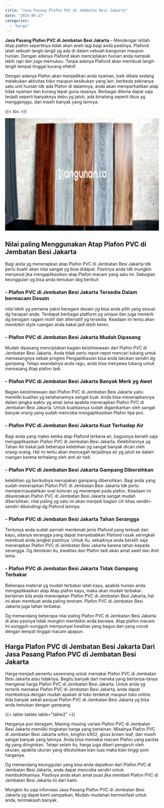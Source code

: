 ```yaml
---
title: "Jasa Pasang Plafon PVC di Jembatan Besi Jakarta"
date: "2024-06-27"
categories: 
  - "harga"
---
```


**Jasa Pasang Plafon PVC di Jembatan Besi Jakarta** – Mendengar istilah Atap plafon sepertinya tidak akan aneh lagi bagi anda pastinya. Plafond ialah sebuah langit-langit yg ada di dalam sebuah bangunan maupun hunian. Dengan adanya Plafond akan menciptakan hunian anda nampak lebih rapi dan juga memukau. Tanpa adanya Plafond akan membuat langit-langit tempat tinggal kurang efektif.

Dengan adanya Plafon akan menjadikan anda nyaman, baik dikala sedang melakukan aktivitas tidur maupun kesibukan yang lain. berbeda sekiranya satu unit hunian tdk ada Plafon di dalamnya, anda akan memperhatikan atap tidak nyaman dan kurang tepat guna rasanya. Berbagai dilema dapat saja terjadi seperti banyaknya debu yg jatuh, ada binatang seperti tikus yg mengganggu, dan masih banyak yang lainnya.

{{< toc >}}

![Jasa Pasang Plafon PVC di Jembatan Besi Jakarta](/images/flafond-pvc-murah02.png)

## Nilai paling Menggunakan Atap Plafon PVC di Jembatan Besi Jakarta

Bagi anda yg menerapkan atap Plafon PVC di Jembatan Besi Jakarta tdk perlu kuatir akan nilai sangat yg bisa didapat. Pastinya anda tdk mungkin menyesal jika mengaplikasikan atap Plafon macam yang satu ini. Sebagian keunggulan yg bisa anda temukan sbg berikut:

### \- Plafon PVC di Jembatan Besi Jakarta Tersedia Dalam bermacam Desain

nilai lebih yg pertama yakni beragam desain yg bisa anda pilih yang sesuai dg harapan anda. Terdapat berbagai platform yg unique dan juga menarik dg beragam ragam motif dan alternatif yg tersedia. Keadaan ini tentu akan membikin style ruangan anda bakal jadi lebih keren.

### \- Plafon PVC di Jembatan Besi Jakarta Mudah Dipasang

Mudah dipasang menciptakan bagian keistimewaan dari Plafon PVC di Jembatan Besi Jakarta. Anda tidak perlu repot-repot mencari tukang untuk memasangnya sebab progres Pengaplikasian bisa anda lakukan sendiri dg gampang. Tetapi seandainya anda ragu, anda bisa menyewa tukang untuk memasang Atap plafon tadi.

### \- Plafon PVC di Jembatan Besi Jakarta Banyak Merk yg Awet

Bagian keistimewaan dari Plafon PVC di Jembatan Besi Jakarta yaitu memiliki kualitas yg ketahanannya sangat kuat. Anda bisa menerapkannya dalam jangka waktu yg amat lama apabila menerapkan Plafon PVC di Jembatan Besi Jakarta. Untuk kualitasnya sudah digambarkan oleh sangat banyak orang yang sudah mencoba mengaplikasikan Plafon tipe pvc.

### \- Plafon PVC di Jembatan Besi Jakarta Kuat Terhadap Air

Bagi anda yang males ketika atap Plafond terkena air, bagusnya beralih saja mengaplikasikan Plafon PVC di Jembatan Besi Jakarta. Kelebihannya yg Tahan Air bakal jadi beberapa kelebihan yg sangat banyak dicari oleh orang-orang. Hal ini tentu akan mencegah terjadinya air yg jatuh ke dalam ruangan karena terhalang oleh anti air tadi.

### \- Plafon PVC di Jembatan Besi Jakarta Gampang Dibersihkan

kelebihan yg berikutnya merupakan gampang dibersihkan. Bagi anda yang sudah menerapkan Plafon PVC di Jembatan Besi Jakarta tdk perlu mempermasalahkan soal kotoran yg menempel pada plafon. Keadaan ini dikarenakan Plafon PVC di Jembatan Besi Jakarta sangat mudah dibersihkan. nilai paling yg satu ini akan menjadi bagian ciri khas sendiri-sendiri dibandingi dg Plafond lainnya.

### \- Plafon PVC di Jembatan Besi Jakarta Tahan Serangga

Tentunya anda sudah pernah menikmati jenis Plafond yang terbuat dari kayu, adanya serangga yang dapat menyebabkan Plafond rusak seringkali membuat anda jengkel pastinya. Untuk itu, sebaiknya anda beralih saja menerapkan Plafon PVC di Jembatan Besi Jakarta karena tahan kepada serangga. Dg demikian itu, kwalitas dari Plafon tadi akan amat awet dan Anti lama.

### \- Plafon PVC di Jembatan Besi Jakarta Tidak Gampang Terbakar

Beberapa material yg mudah terbakar ialah kayu, apabila hunian anda mengaplikasikan atap Atap plafon kayu, maka akan mudah terbakar. berlainan bila anda menerapkan Plafon PVC di Jembatan Besi Jakarta, hal ini akan membuat anda paling tentram. Plafon PVC di Jembatan Besi Jakarta juga tahan terbakar.

Dg memandang beberapa nilai paling Plafon PVC di Jembatan Besi Jakarta di atas pasinya tidak mungkin membikin anda kecewa. Atap plafon macam ini sungguh-sungguh mempunyai kwalitas yang bagus dan yang cocok dengan tempat tinggal macam apapun.

## Harga Plafon PVC di Jembatan Besi Jakarta Dari Jasa Pasang Plafon PVC di Jembatan Besi Jakarta

Harga menjadi penentu seseorang untuk memakai Plafon PVC di Jembatan Besi Jakarta atau tidaknya. Begitu banyak dari mereka yang bertanya-tanya mengenai harga Plafon PVC di Jembatan Besi Jakarta. Untuk anda yg tertarik memakai Plafon PVC di Jembatan Besi Jakarta, anda dapat membelinya dengan mudah apakah di toko terdekat maupun toko online. Ada banyak sekali penjual Plafon PVC di Jembatan Besi Jakarta yg bisa anda temukan dengan gampang.

{{< table-tables table="table2" >}}

Harganya pun beragam, Masing-masing variasi Plafon PVC di Jembatan Besi Jakarta memiliki tingkatan harga yang berlainan. Misalnya Plafon PVC di Jembatan Besi Jakarta wifon, kingfon k902, gloss brown leaf, dan masih sangat banyak yang lainnya. Anda bisa memakai macam Plafon yang pantas dg yang diinginkan. Tetapi selain itu, harga juga diberi pengaruh oleh ukuran, apabila ukuran yang dibutuhkan kian luas maka kian tinggi poin harganya.

Dg memandang keunggulan yang bisa anda dapatkan dari Plafon PVC di Jembatan Besi Jakarta, anda dapat mencoba sendiri untuk membuktikannya. Pastinya anda akan amat puas jika membeli Plafon PVC di Jembatan Besi Jakarta ini dari kami.

Mungkin itu saja informasi Jasa Pasang Plafon PVC di Jembatan Besi Jakarta yg dapat kami sampaikan, Mudah-mudahan bermanfaat untuk anda, terimakasih banyak.
